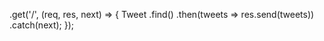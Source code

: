   .get('/', (req, res, next) => {
    Tweet
      .find()
      .then(tweets => res.send(tweets))
      .catch(next);
  });
